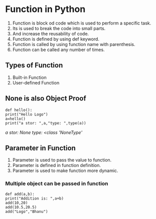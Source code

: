 # Function in Python

1. Function is block od code which is used to perform a specific task.
2. Its is used to break the code into small parts.
3. And increase the reusability of code.
4. Function is defined by using def keyword.
5. Function is called by using function name with parenthesis.
6. Function can be called any number of times.

## Types of Function

1. Built-in Function
2. User-defined Function

## None is also Object Proof

    def hello():
    print("Hello Logo")
    a=hello()
    print("a stor: ",a,"type: ",type(a))

*a stor:  None type:  <class 'NoneType'*

## Parameter in Function

1. Parameter is used to pass the value to function.
2. Parameter is defined in function definition.
3. Parameter is used to make function more dynamic.

### Multiple object can be passed in function

    def add(a,b):
    print("Addition is: ",a+b)
    add(10,20)
    add(10.5,20.5)
    add("Logo","Bhanu")

###